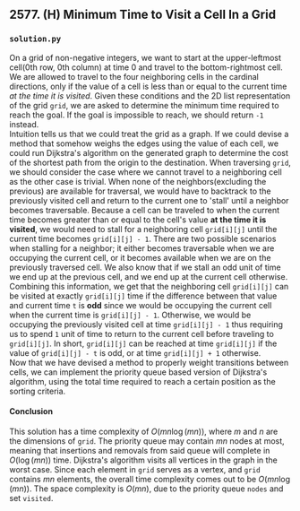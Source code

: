 ## 2577. (H) Minimum Time to Visit a Cell In a Grid

### `solution.py`
On a grid of non-negative integers, we want to start at the upper-leftmost cell(0th row, 0th column) at time 0 and travel to the bottom-rightmost cell. We are allowed to travel to the four neighboring cells in the cardinal directions, only if the value of a cell is less than or equal to the current time *at the time it is visited*. Given these conditions and the 2D list representation of the grid `grid`, we are asked to determine the minimum time required to reach the goal. If the goal is impossible to reach, we should return `-1` instead.  
Intuition tells us that we could treat the grid as a graph. If we could devise a method that somehow weighs the edges using the value of each cell, we could run Dijkstra's algorithm on the generated graph to determine the cost of the shortest path from the origin to the destination. When traversing `grid`, we should consider the case where we cannot travel to a neighboring cell as the other case is trivial. When none of the neighbors(excluding the previous) are available for traversal, we would have to backtrack to the previously visited cell and return to the current one to 'stall' until a neighbor becomes traversable. Because a cell can be traveled to when the current time becomes greater than or equal to the cell's value **at the time it is visited**, we would need to stall for a neighboring cell `grid[i][j]` until the current time becomes `grid[i][j] - 1`. There are two possible scenarios when stalling for a neighbor; it either becomes traversable when we are occupying the current cell, or it becomes available when we are on the previously traversed cell. We also know that if we stall an odd unit of time we end up at the previous cell, and we end up at the current cell otherwise. Combining this information, we get that the neighboring cell `grid[i][j]` can be visited at exactly `grid[i][j]` time if the difference between that value and current time `t` is **odd** since we would be occupying the current cell when the current time is `grid[i][j] - 1`. Otherwise, we would be occupying the previously visited cell at time `grid[i][j] - 1` thus requiring us to spend `1` unit of time to return to the current cell before traveling to `grid[i][j]`. In short, `grid[i][j]` can be reached at time `grid[i][j]` if the value of `grid[i][j] - t` is odd, or at time `grid[i][j] + 1` otherwise.  
Now that we have devised a method to properly weight transitions between cells, we can implement the priority queue based version of Dijkstra's algorithm, using the total time required to reach a certain position as the sorting criteria.  

#### Conclusion
This solution has a time complexity of $O(mn\log(mn))$, where $m$ and $n$ are the dimensions of `grid`. The priority queue may contain $mn$ nodes at most, meaning that insertions and removals from said queue will complete in $O(\log(mn))$ time. Dijkstra's algorithm visits all vertices in the graph in the worst case. Since each element in `grid` serves as a vertex, and `grid` contains $mn$ elements, the overall time complexity comes out to be $O(mn\log(mn))$. The space complexity is $O(mn)$, due to the priority queue `nodes` and set `visited`.  
  

